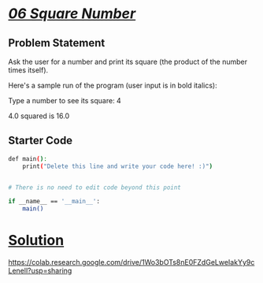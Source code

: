 # [*06 Square Number*](https://colab.research.google.com/drive/1Wo3bOTs8nE0FZdGeLweIakYy9cLenell?usp=sharing)

## Problem Statement

Ask the user for a number and print its square (the product of the number times itself).

Here's a sample run of the program (user input is in bold italics):

Type a number to see its square: 4 

4.0 squared is 16.0

## Starter Code

```bash
def main():
    print("Delete this line and write your code here! :)")


# There is no need to edit code beyond this point

if __name__ == '__main__':
    main()
```

# [Solution](https://colab.research.google.com/drive/1Wo3bOTs8nE0FZdGeLweIakYy9cLenell?authuser=4#scrollTo=cklomeR7-fHl&line=7&uniqifier=1)

https://colab.research.google.com/drive/1Wo3bOTs8nE0FZdGeLweIakYy9cLenell?usp=sharing
